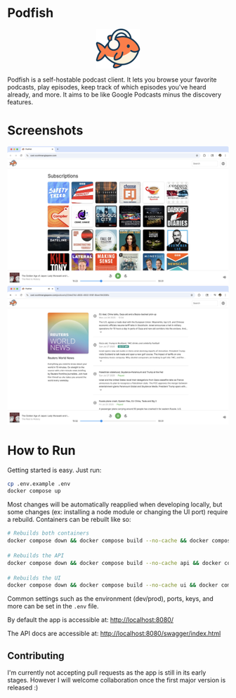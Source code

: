 # Podfish

<p align="center">
<img src="ui/public/logo.svg" width=20%>
</p>

Podfish is a self-hostable podcast client. It lets you browse your favorite podcasts, play episodes, keep track of which episodes you've heard already, and more. It aims to be like Google Podcasts minus the discovery features.

# Screenshots

![demo](/screenshot-1.png)
![demo](/screenshot-2.png)

# How to Run

Getting started is easy. Just run:
```sh
cp .env.example .env
docker compose up
```

Most changes will be automatically reapplied when developing locally, but some changes (ex: installing a node module or changing the UI port) require a rebuild. Containers can be rebuilt like so:
```sh
# Rebuilds both containers
docker compose down && docker compose build --no-cache && docker compose up

# Rebuilds the API
docker compose down && docker compose build --no-cache api && docker compose up

# Rebuilds the UI
docker compose down && docker compose build --no-cache ui && docker compose up
```

Common settings such as the environment (dev/prod), ports, keys, and more can be set in the `.env` file.

By default the app is accessible at: [http://localhost:8080/](http://localhost:8080/)

The API docs are accessible at: [http://localhost:8080/swagger/index.html](http://localhost:8080/swagger/index.html)

## Contributing

I'm currently not accepting pull requests as the app is still in its early stages. However I will welcome collaboration once the first major version is released :)
